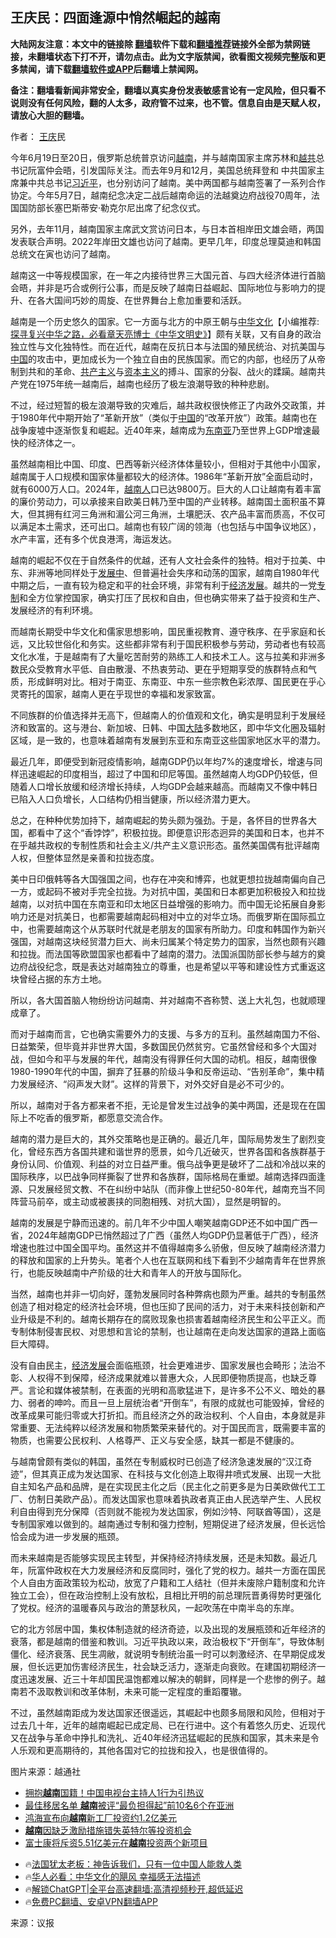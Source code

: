  <!-- 面包屑导航 --> <h2>王庆民：四面逢源中悄然崛起的越南</h2> <p class="notice"><b>大陆网友注意：本文中的链接除 <a href="https://github.com/bannedbook/fanqiang" >翻墙</a>软件下载和<a href="https://github.com/killgcd/justmysocks/blob/master/README.md">翻墙推荐</a>链接外全部为禁网链接，未翻墙状态下打不开，请勿点击。此为文字版禁闻，欲看图文视频完整版和更多禁闻，请下载<a href="https://github.com/bannedbook/fanqiang">翻墙软件或APP</a>后翻墙上禁闻网。</p><p>备注：翻墙看新闻非常安全，翻墙以真实身份发表敏感言论有一定风险，但只看不说则没有任何风险，翻的人太多，政府管不过来，也不管。信息自由是天赋人权，请放心大胆的翻墙。</b></p>  <div class="entry"> <p>作者： <a href="https://www.bannedbook.org/bnews/tag/%e7%8e%8b%e5%ba%86/" class="st_tag internal_tag" rel="tag" title="标签 王庆 下的日志">王庆</a>民</p> <p id="conimg">今年6月19日至20日，俄罗斯总统普京访问<a href="https://www.bannedbook.org/bnews/tag/%e8%b6%8a%e5%8d%97/" class="st_tag internal_tag" rel="tag" title="标签 越南 下的日志">越南</a>，并与越南国家主席苏林和<a href="https://www.bannedbook.org/bnews/tag/%E8%B6%8A%E5%85%B1/" class="st_tag internal_tag" rel="tag" title="标签 越共 下的日志">越共</a>总书记阮富仲会晤，引发国际关注。而去年9月和12月，美国总统拜登和 中共国家主席兼中共总书记<a href="https://www.bannedbook.org/bnews/tag/%e4%b9%a0%e8%bf%91%e5%b9%b3/" class="st_tag internal_tag" rel="tag" title="标签 习近平 下的日志">习近平</a>，也分别访问了越南。美中两国都与越南签署了一系列合作协定。今年5月7日，越南纪念决定二战后越南命运的法越奠边府战役70周年，法国国防部长塞巴斯蒂安·勒克尔尼出席了纪念仪式。</p> <p>另外，去年11月，越南国家主席武文赏访问日本，与日本首相岸田文雄会晤，两国发表联合声明。2022年岸田文雄也访问了越南。更早几年，印度总理莫迪和韩国总统文在寅也访问了越南。</p> <p>越南这一中等规模国家，在一年之内接待世界三大国元首、与四大经济体进行首脑会晤，并非是巧合或例行公事，而是反映了越南日益崛起、国际地位与影响力的提升、在各大国间巧妙的周旋、在世界舞台上愈加重要和活跃。</p> <p>越南是一个历史悠久的国家。它一方面与北方的中原王朝与<span class='wp_keywordlink'><a href="https://www.bannedbook.org/forum24/" title="国学传统文化" target="_blank">中华文化</a></span>【小编推荐:<a href='https://www.bannedbook.org/bnews/comments/20220808/1768773.html' target='_blank'>探寻复兴中华之路，必看章天亮博士《中华文明史》</a>】颇有关联，又有自身的政治独立性与文化独特性。而在近代，越南在反抗日本与法国的殖民统治、对抗美国与<span class='wp_keywordlink_affiliate'><a href="https://www.bannedbook.org/" title="中国" target="_blank">中国</a></span>的攻击中，更加成长为一个独立自由的民族国家。而它的内部，也经历了从帝制到共和的革命、<span class='wp_keywordlink'><a href="https://www.bannedbook.org/forum2/topic6177.html" title="《共产主义的终极目的》" target="_blank">共产主义</a></span>与<span class='wp_keywordlink'><a href="https://www.bannedbook.org/forum2/topic920.html" title="资本主义与自由" target="_blank">资本主义</a></span>的搏斗、国家的分裂、战火的蹂躏。越南共产党在1975年统一越南后，越南也经历了极左浪潮导致的种种悲剧。</p> <p>不过，经过短暂的极左浪潮导致的灾难后，越共政权很快修正了内政外交政策，并于1980年代中期开始了“革新开放”（类似于<a href="https://www.bannedbook.org/bnews/tag/%E4%B8%AD%E5%9B%BD/" class="st_tag internal_tag" rel="tag" title="标签 中国 下的日志">中国</a>的“改革开放”）政策。越南也在战争废墟中逐渐恢复和崛起。近40年来，越南成为<a href="https://www.bannedbook.org/bnews/tag/%e4%b8%9c%e5%8d%97%e4%ba%9a/" class="st_tag internal_tag" rel="tag" title="标签 东南亚 下的日志">东南亚</a>乃至世界上GDP增速最快的经济体之一。</p>  <p>虽然越南相比中国、印度、巴西等新兴经济体体量较小，但相对于其他中小国家，越南属于人口规模和国家体量都较大的经济体。1986年“革新开放”全面启动时，就有6000万人口。2024年，<a href="https://www.bannedbook.org/bnews/tag/%E8%B6%8A%E5%8D%97%E4%BA%BA/" class="st_tag internal_tag" rel="tag" title="标签 越南人 下的日志">越南人</a>口已达9800万。巨大的人口让越南有着丰富的廉价劳动力，可以承接来自欧美日韩乃至中国的产业转移。越南国土面积虽不算大，但其拥有红河三角洲和湄公河三角洲，土壤肥沃、农产品丰富而质高，不仅可以满足本土需求，还可出口。越南也有较广阔的领海（也包括与中国争议地区），水产丰富，还有多个优良港湾，海运发达。</p> <p>越南的崛起不仅在于自然条件的优越，还有人文社会条件的独特。相对于拉美、中东、非洲等地同样处于<span class='wp_keywordlink'><a href="https://www.bannedbook.org/forum11/topic335.html" title="禁片：发展中出现的问题，只能靠发展解决？" target="_blank">发展中</a></span>、但普遍社会失序和动荡的国家，越南自1980年代中期之后，一直有较为稳定和平的社会环境，非常有利于<span class='wp_keywordlink'><a href="https://www.bannedbook.org/forum2/topic869.html" title="宪政、法治和经济发展——走向市场经济的制度保障" target="_blank">经济发展</a></span>。越共的一党<a href="https://www.bannedbook.org/bnews/tag/%E4%B8%93%E5%88%B6/" class="st_tag internal_tag" rel="tag" title="标签 专制 下的日志">专制</a>和全方位掌控国家，确实打压了民权和自由，但也确实带来了益于投资和生产、发展经济的有利环境。</p> <p>而越南长期受中华文化和儒家思想影响，国民重视教育、遵守秩序、在乎家庭和长远，又比较世俗化和务实。这些都非常有利于国民积极参与劳动，劳动者也有较高文化水准，于是越南有了大量吃苦耐劳的熟练工人和技术工人。这与拉美和非洲多数民众受教育水平低、自由散漫、不热衷劳动、更在乎短期享受的族群特点和气质，形成鲜明对比。相对于南亚、东南亚、中东一些宗教色彩浓厚、国民更在乎心灵寄托的国家，越南人更在乎现世的幸福和发家致富。</p> <p>不同族群的价值选择并无高下，但越南人的价值观和文化，确实是明显利于发展经济和致富的。这与港台、新加坡、日韩、中国<span class='wp_keywordlink_affiliate'><a href="https://www.bannedbook.org/" title="大陆" target="_blank">大陆</a></span>多数地区，即中华文化圈及辐射区域，是一致的，也意味着越南有发展到东亚和东南亚这些国家地区水平的潜力。</p> <p>最近几年，即便受到新冠疫情影响，越南GDP仍以年均7%的速度增长，增速与同样迅速崛起的印度相当，超过了中国和印尼等国。虽然越南人均GDP仍较低，但随着人口增长放缓和经济增长持续，人均GDP会越来越高。而越南又不像中韩日已陷入人口负增长，人口结构仍相当健康，所以经济潜力更大。</p> <p>总之，在种种优势加持下，越南崛起的势头颇为强劲。于是，各怀目的世界各大国，都看中了这个“香饽饽”，积极拉拢。即便意识形态迥异的美国和日本，也并不在乎越共政权的专制性质和社会主义/共产主义意识形态。虽然美国偶有批评越南人权，但整体显然是亲善和拉拢态度。</p>  <p>美中日印俄韩等各大国强国之间，也存在冲突和博弈，也就更想拉拢越南偏向自己一方，或起码不被对手完全拉拢。为对抗中国，美国和日本都更加积极投入和拉拢越南，以对抗中国在东南亚和印太地区日益增强的影响力。而中国无论拓展自身影响力还是对抗美日，也都需要越南起码相对中立的对华立场。而俄罗斯在国际孤立中，也需要越南这个从苏联时代就是老朋友的国家有所助力。印度和韩国作为新兴强国，对越南这块经贸潜力巨大、尚未归属某个特定势力的国家，当然也颇有兴趣和拉拢。而法国等欧盟国家也都看中了越南的潜力。法国派国防部长参与越方的奠边府战役纪念，既是表达对越南独立的尊重，也是希望以平等和建设性方式重返这块曾经占据的东方土地。</p> <p>所以，各大国首脑人物纷纷访问越南、并对越南不吝称赞、送上大礼包，也就顺理成章了。</p> <p>而对于越南而言，它也确实需要外力的支援、与多方的互利。虽然越南国力不俗、日益繁荣，但毕竟并非世界大国，多数国民仍然贫穷。它虽然曾经和多个大国对战，但如今和平与发展的年代，越南没有得罪任何大国的动机。相反，越南很像1980-1990年代的中国，摒弃了狂暴的阶级斗争和反帝运动、“告别革命”，集中精力发展经济、“闷声发大财”。这样的背景下，对外交好自是必不可少的。</p> <p>所以，越南对于各方都来者不拒，无论是曾发生过战争的美中两国，还是现在在国际上不吃香的俄罗斯，都愿意交流合作。</p> <p>越南的潜力是巨大的，其外交策略也是正确的。最近几年，国际局势发生了剧烈变化，曾经东西方各国共建和谐世界的愿景，如今几近破灭，世界各国和各族群基于身份认同、价值观、利益的对立日益严重。俄乌战争更是破坏了二战和冷战以来的国际秩序，以巴战争同样撕裂了世界和各族群，国际格局在重塑。越南选择四面逢源、只发展经贸文教、不在纠纷中站队（而非像上世纪50-80年代，越南充当不同阵营马前卒，或主动或被裹挟的同胞相残、对抗大国），显然是明智的。</p> <p>越南的发展是宁静而迅速的。前几年不少中国人嘲笑越南GDP还不如中国广西一省，2024年越南GDP已悄然超过了广西（虽然人均GDP仍显著低于广西），经济增速也胜过中国全国平均。虽然这并不值得越南多么骄傲，但反映了越南经济潜力的释放和国家的上升势头。笔者个人也在互联网和线下看到不少越南青年在世界旅行，也能反映越南中产阶级的壮大和青年人的开放与国际化。</p>  <p>当然，越南也并非一切向好，蓬勃发展同时各种弊病也颇为严重。越共的专制虽然创造了相对稳定的经济社会环境，但也压抑了民间的活力，对于未来科技创新和产业升级是不利的。越南长期存在的腐败现象也损害着越南经济民生和公平正义。而专制体制侵害民权、对思想和言论的禁制，也让越南在走向发达国家的道路上面临巨大障碍。</p> <p>没有自由民主，<a href="https://www.bannedbook.org/bnews/tag/%E7%BB%8F%E6%B5%8E%E5%8F%91%E5%B1%95/" class="st_tag internal_tag" rel="tag" title="标签 经济发展 下的日志">经济发展</a>会面临瓶颈，社会更难进步、国家发展也会畸形；法治不彰、人权得不到保障，经济成果就难以普惠大众，人民即便物质提高，也缺乏尊严。言论和媒体被禁制，在表面的光明和高歌猛进下，是许多不公不义、暗处的暴力、弱者的呻吟。而且一旦上层统治者“开倒车”，有限的成就也可能毁掉，曾经的改革成果可能归零或大打折扣。而且经济之外的政治权利、个人自由，本身就是非常重要、无法纯粹以经济发展和物质繁荣来替代的。对于国民而言，既需要丰富的物质，也需要公民权利、人格尊严、正义与安全感，缺其一都是不健康的。</p> <p>与越南曾颇有类似的韩国，虽然在专制威权时已创造了经济急速发展的“汉江奇迹”，但其真正成为发达国家、在科技与文化创造上取得井喷式发展、出现一大批自主知名产品和品牌，是在实现民主化之后（民主化之前更多是为日美欧做代工工厂、仿制日美欧产品）。而发达国家也意味着执政者真正由人民选举产生、人民权利自由得到充分保障（否则就不能视为发达国家，例如沙特、阿联酋等国），这是专制国家难以做到的。越南通过专制和强力控制，短期促进了经济发展，但长远恰恰会成为进一步发展的瓶颈。</p> <p>而未来越南是否能够实现民主转型，并保持经济持续发展，还是未知数。最近几年，阮富仲政权在大力发展经济和反腐同时，强化了党的权力。越共一方面在国民个人自由方面政策较为松动，放宽了户籍和工人结社（但并未废除户籍制度和允许独立工会），但在政治控制上没有放松，且相比开明的前总理阮晋勇得势时更强化了党权。经济的温暖春风与政治的萧瑟秋风，一起吹荡在中南半岛的东岸。</p> <p>它的北方邻居中国，集权体制造就的经济奇迹，以及出现的发展瓶颈和近年经济的衰落，都是越南的借鉴和教训。习近平执政以来，政治极权下“开倒车”，导致体制僵化、经济衰落、民生凋敝，就说明专制统治虽一时可以刺激经济、在早期促成发展，但长远更加伤害经济民生，社会缺乏活力，逐渐走向衰败。在建国初期经济一度迅速发展、近三十年却国民温饱都难以解决的朝鲜，同样是一个悲惨的例子。越南若不汲取教训和改革体制，未来可能一定程度的重蹈覆辙。</p> <p>不过，虽然越南距成为发达国家还很遥远，其崛起中也颇多局限和风险，但相对于过去几十年，近年的越南崛起已成定局、已在行进中。这个有着悠久历史、近现代又在战争与革命中挣扎和洗礼、近40年经济迅猛崛起的民族和国家，其未来是令人乐观和更高期待的，其他各国对它的拉拢和投入，也是很值得的。</p>  <p>图片来源：越通社</p> <!--<div id="taboola-mid-1"></div>--><ul class='op-related-articles' title='相关阅读'> <li><a href='https://www.bannedbook.org/bnews/cnnews/20240713/2061541.html' target='_blank'>拥抱<b>越南</b>国籍！中国电视台主持人1行为引热议</a></li> <li><a href='https://www.bannedbook.org/bnews/worldnews/20240708/2059606.html' target='_blank'>最佳移居名单 <b>越南</b>被评“最负担得起”前10名6个在亚洲</a></li> <li><a href='https://www.bannedbook.org/bnews/itnews/20240708/2059558.html' target='_blank'>鸿海宣布向<b>越南</b>新工厂投资约1.2亿美元</a></li> <li><a href='https://www.bannedbook.org/bnews/itnews/20240707/2059144.html' target='_blank'><b>越南</b>因缺乏激励措施错失英特尔等投资机会</a></li> <li><a href='https://www.bannedbook.org/bnews/itnews/20240704/2058152.html' target='_blank'>富士康将斥资5.51亿美元在<b>越南</b>投资两个新项目</a></li> </ul> <ul class="texttj"> <li>🔥<a href="https://www.bannedbook.org/bnews/ssgc/20230219/1850782.html" target="_blank">法国犹太老板：神告诉我们，只有一位中国人能救人类</a></li> <li>🔥<a href="https://www.bannedbook.org/bnews/comments/20220220/1694796.html" target="_blank">华人必看：中华文化的飓风 幸福感无法描述</a></li> <li>🔥<a href="https://github.com/bannedbook/fanqiang/wiki/V2ray%E6%9C%BA%E5%9C%BA" target="_blank">解锁ChatGPT|全平台高速翻墙:高清视频秒开,超低延迟</a></li> <li>🔥<a href="https://github.com/bannedbook/fanqiang/wiki/%E7%A6%81%E9%97%BB%E7%BD%91%E5%AE%89%E5%8D%93%E7%BF%BB%E5%A2%99%E6%96%B0%E9%97%BBAPP" target="_blank">免费PC翻墙、安卓VPN翻墙APP</a></li> </ul><p class="src-info">来源：议报 </p><a name='sharetosocial'></a> <div style="margin-bottom:5px;padding-bottom:5px;clear:both"> <div id="archive-pix-1" class="banner-ads"> <!-- AuctionX Display platform tag START --> <div id="27602x728x90x621x_ADSLOT1" clicktrack="%%CLICK_URL_ESC%%"></div>  <!-- AuctionX Display platform tag END --> </div> <div id="archive-pix-2" class="banner-ads"> <!-- AuctionX Display platform tag START --> <div id="27556x300x250x621x_ADSLOT1" clicktrack="%%CLICK_URL_ESC%%" style="margin:0 auto;text-align:center"></div>  <!-- AuctionX Display platform tag END --> </div> </div>  <div id="archive-pix-1" class="banner-ads"> <!-- AuctionX Display platform tag START --> <div id="27603x728x90x621x_ADSLOT1" clicktrack="%%CLICK_URL_ESC%%"></div>  <!-- AuctionX Display platform tag END --> </div> </div><!--END ENTRY--> 